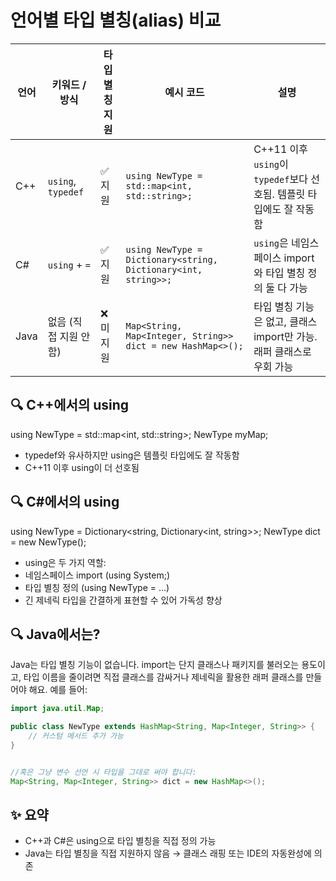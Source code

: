 # 언어별 타입 별칭(alias) 비교

| 언어     | 키워드 / 방식         | 타입 별칭 지원 | 예시 코드 | 설명 |
|----------|------------------------|----------------|-----------|------|
| C++      | `using`, `typedef`     | ✅ 지원        | `using NewType = std::map<int, std::string>;` | C++11 이후 `using`이 `typedef`보다 선호됨. 템플릿 타입에도 잘 작동함 |
| C#       | `using` + `=`          | ✅ 지원        | `using NewType = Dictionary<string, Dictionary<int, string>>;` | `using`은 네임스페이스 import와 타입 별칭 정의 둘 다 가능 |
| Java     | 없음 (직접 지원 안 함) | ❌ 미지원      | `Map<String, Map<Integer, String>> dict = new HashMap<>();` | 타입 별칭 기능은 없고, 클래스 import만 가능. 래퍼 클래스로 우회 가능 |


## 🔍 C++에서의 using
using NewType = std::map<int, std::string>;
NewType myMap;


- typedef와 유사하지만 using은 템플릿 타입에도 잘 작동함
- C++11 이후 using이 더 선호됨

## 🔍 C#에서의 using
using NewType = Dictionary<string, Dictionary<int, string>>;
NewType dict = new NewType();


- using은 두 가지 역할:
- 네임스페이스 import (using System;)
- 타입 별칭 정의 (using NewType = ...)
- 긴 제네릭 타입을 간결하게 표현할 수 있어 가독성 향상

## 🔍 Java에서는?
Java는 타입 별칭 기능이 없습니다.
import는 단지 클래스나 패키지를 불러오는 용도이고,
타입 이름을 줄이려면 직접 클래스를 감싸거나 제네릭을 활용한 래퍼 클래스를 만들어야 해요.
예를 들어:
```java
import java.util.Map;

public class NewType extends HashMap<String, Map<Integer, String>> {
    // 커스텀 메서드 추가 가능
}


//혹은 그냥 변수 선언 시 타입을 그대로 써야 합니다:
Map<String, Map<Integer, String>> dict = new HashMap<>();
```


## ✨ 요약
- C++과 C#은 using으로 타입 별칭을 직접 정의 가능
- Java는 타입 별칭을 직접 지원하지 않음 → 클래스 래핑 또는 IDE의 자동완성에 의존

